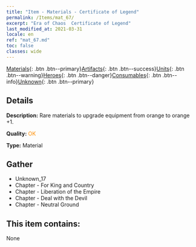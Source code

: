 ```yaml
---
title: "Item - Materials - Certificate of Legend"
permalink: /Items/mat_67/
excerpt: "Era of Chaos  Certificate of Legend"
last_modified_at: 2021-03-31
locale: en
ref: "mat_67.md"
toc: false
classes: wide
---
```

 [Materials](/Items/){: .btn .btn--primary}[Artifacts](/Items/Artifacts/){: .btn .btn--success}[Units](/Items/Units/){: .btn .btn--warning}[Heroes](/Items/Heroes/){: .btn .btn--danger}[Consumables](/Items/Consumables/){: .btn .btn--info}[Unknown](/Items/Unknown/){: .btn .btn--primary}

## Details
 **Description:** Rare materials to upgrade equipment from orange to orange +1.

 **Quality:** <span style="color: #FF8C00">OK</span>

 **Type:** Material

## Gather

*    Unknown_17 
*    Chapter - For King and Country 
*    Chapter - Liberation of the Empire 
*    Chapter - Deal with the Devil 
*    Chapter - Neutral Ground 

## This item contains:

  None

